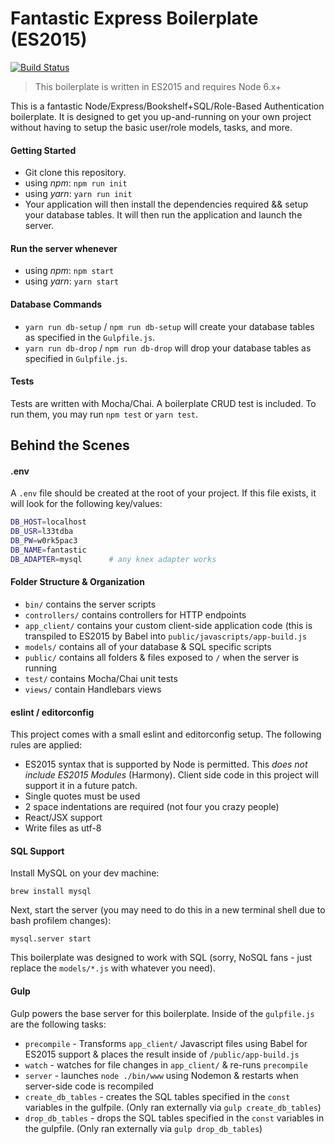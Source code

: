 # Fantastic Express Boilerplate (ES2015) 

[![Build Status](https://travis-ci.org/code-for-coffee/fantastic-express-boilerplate.svg?branch=master)](https://travis-ci.org/code-for-coffee/fantastic-express-boilerplate)

> This boilerplate is written in ES2015 and requires Node 6.x+

This is a fantastic Node/Express/Bookshelf+SQL/Role-Based Authentication boilerplate. It is designed to get you up-and-running on your own project without having to setup the basic user/role models, tasks, and more.

#### Getting Started

- Git clone this repository.
- using _npm_: `npm run init`
- using _yarn_: `yarn run init`
- Your application will then install the dependencies required && setup your database tables. It will then run the application and launch the server.

#### Run the server whenever

- using _npm_: `npm start`
- using _yarn_: `yarn start`

#### Database Commands

- `yarn run db-setup` / `npm run db-setup` will create your database tables as specified in the `Gulpfile.js`.
- `yarn run db-drop` / `npm run db-drop`  will drop your database tables as specified in `Gulpfile.js`.

#### Tests

Tests are written with Mocha/Chai. A boilerplate CRUD test is included. To run them, you may run `npm test` or `yarn test`.

## Behind the Scenes

#### .env

A `.env` file should be created at the root of your project. If this file exists, it will look for the following key/values:

```bash
DB_HOST=localhost
DB_USR=l33tdba
DB_PW=w0rk5pac3
DB_NAME=fantastic
DB_ADAPTER=mysql      # any knex adapter works
```

#### Folder Structure & Organization

* `bin/` contains the server scripts
* `controllers/` contains controllers for HTTP endpoints
* `app_client/` contains your custom client-side application code (this is transpiled to ES2015 by Babel into `public/javascripts/app-build.js`
* `models/` contains all of your database & SQL specific scripts
* `public/` contains all folders & files exposed to `/` when the server is running
* `test/` contains Mocha/Chai unit tests
* `views/` contain Handlebars views

#### eslint / editorconfig

This project comes with a small eslint and editorconfig setup. The following rules are applied:

- ES2015 syntax that is supported by Node is permitted. This _does not include ES2015 Modules_ (Harmony). Client side code in this project will support it in a future patch.
- Single quotes must be used
- 2 space indentations are required (not four you crazy people)
- React/JSX support
- Write files as utf-8

#### SQL Support

Install MySQL on your dev machine:

```
brew install mysql
```

Next, start the server (you may need to do this in a new terminal shell due to bash profilem changes):

```
mysql.server start
```

This boilerplate was designed to work with SQL (sorry, NoSQL fans - just replace the `models/*.js` with whatever you need). 

#### Gulp

Gulp powers the base server for this boilerplate. Inside of the `gulpfile.js` are the following tasks:
* `precompile` - Transforms `app_client/` Javascript files using Babel for ES2015 support & places the result inside of `/public/app-build.js`
* `watch` - watches for file changes in `app_client/` & re-runs `precompile`
* `server` - launches `node ./bin/www` using Nodemon & restarts when server-side code is recompiled
* `create_db_tables` - creates the SQL tables specified in the `const` variables in the gulfpile. (Only ran externally via `gulp create_db_tables`)
* `drop_db_tables` - drops the SQL tables specified in the `const` variables in the gulpfile. (Only ran externally via `gulp drop_db_tables`)